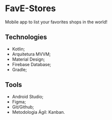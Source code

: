 # FavE-Stores

Mobile app to list your favorites shops in the world!

## Technologies
 - Kotlin;
 - Arquitetura MVVM;
 - Material Design;
 - Firebase Database;
 - Gradle;

## Tools
 - Android Studio;
 - Figma;
 - Git/Github;
 - Metodologia Ágil: Kanban.
